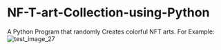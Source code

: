 # NF-T-art-Collection-using-Python
A Python Program that randomly Creates colorful NFT arts. 
For Example:
![test_image_27](https://user-images.githubusercontent.com/103059817/200120355-f572667a-c427-4474-9160-91fec7bba3c8.png)
